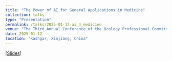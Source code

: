 ```yaml
---
title: "The Power of AI for General Applications in Medicine"
collection: talks
type: "Presentation"
permalink: /talks/2025-01-12-ai_4_medicine
venue: "The Third Annual Conference of the Urology Professional Committee of the Kashgar Regional Medical Association"
date: 2025-01-12
location: "Kashgar, Xinjiang, China"
---
```


<!-- This is a description of your talk, which is a markdown files that can be all markdown-ified like any other post. Yay markdown! -->

\[[Slides](https://miradel51.github.io/files/AI4medicine_v5.pdf)\]
